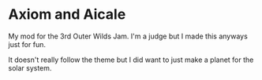 ﻿# Axiom and Aicale

My mod for the 3rd Outer Wilds Jam.
I'm a judge but I made this anyways just for fun.

It doesn't really follow the theme but I did want to just make a planet for the solar system.